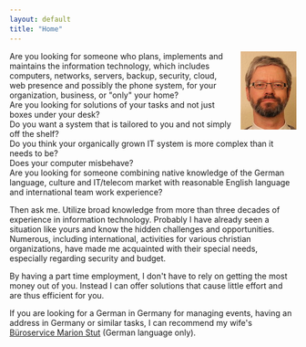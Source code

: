 ```yaml
---
layout: default
title: "Home"
---
```

<img src="images/passbild-98x137px.jpg" alt="portrait of Martin Stut" style="float:right;margin-left:1em;"> 

Are you looking for someone who plans, implements and maintains the information technology, which includes computers, networks, servers, backup, security, cloud, web presence and possibly the phone system, for your organization, business, or "only" your home?  
Are you looking for solutions of your tasks and not just boxes under your desk?  
Do you want a system that is tailored to you and not simply off the shelf?  
Do you think your organically grown IT system is more complex than it needs to be?  
Does your computer misbehave?  
Are you looking for someone combining native knowledge of the German language, culture and IT/telecom market with reasonable English language and international team work experience?

Then ask me. Utilize broad knowledge from more than three decades of experience in information technology. Probably I have already seen a situation like yours and know the hidden challenges and opportunities. Numerous, including international, activities for various christian organizations, have made me acquainted with their special needs, especially regarding security and budget.

By having a part time employment, I don't have to rely on getting the most money out of you. Instead I can offer solutions that cause little effort and are thus efficient for you.

If you are looking for a German in Germany for managing events, having an address in Germany or similar tasks, I can recommend my wife's [Büroservice Marion Stut](http://www.marion-stut.de) (German language only).
